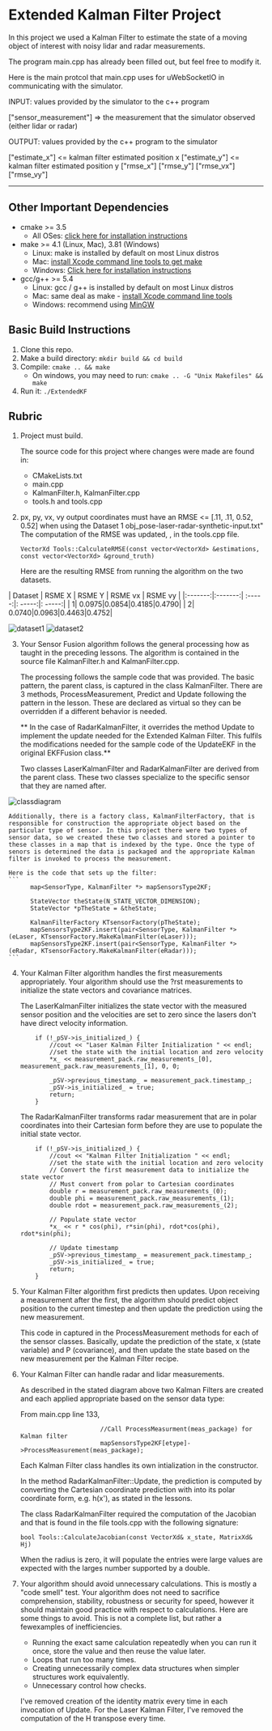 # Extended Kalman Filter Project

In this project we used a Kalman Filter to estimate the state of a moving object of interest with noisy lidar and radar measurements. 


The program main.cpp has already been filled out, but feel free to modify it.

Here is the main protcol that main.cpp uses for uWebSocketIO in communicating with the simulator.


INPUT: values provided by the simulator to the c++ program

["sensor_measurement"] => the measurement that the simulator observed (either lidar or radar)


OUTPUT: values provided by the c++ program to the simulator

["estimate_x"] <= kalman filter estimated position x
["estimate_y"] <= kalman filter estimated position y
["rmse_x"]
["rmse_y"]
["rmse_vx"]
["rmse_vy"]

---

## Other Important Dependencies

* cmake >= 3.5
  * All OSes: [click here for installation instructions](https://cmake.org/install/)
* make >= 4.1 (Linux, Mac), 3.81 (Windows)
  * Linux: make is installed by default on most Linux distros
  * Mac: [install Xcode command line tools to get make](https://developer.apple.com/xcode/features/)
  * Windows: [Click here for installation instructions](http://gnuwin32.sourceforge.net/packages/make.htm)
* gcc/g++ >= 5.4
  * Linux: gcc / g++ is installed by default on most Linux distros
  * Mac: same deal as make - [install Xcode command line tools](https://developer.apple.com/xcode/features/)
  * Windows: recommend using [MinGW](http://www.mingw.org/)

## Basic Build Instructions

1. Clone this repo.
2. Make a build directory: `mkdir build && cd build`
3. Compile: `cmake .. && make` 
   * On windows, you may need to run: `cmake .. -G "Unix Makefiles" && make`
4. Run it: `./ExtendedKF `

## Rubric


1. Project must build.

    The source code for this project where changes were made are found in:
    * CMakeLists.txt
    * main.cpp
    * KalmanFilter.h, KalmanFilter.cpp
    * tools.h and tools.cpp

2. px, py, vx, vy output coordinates must have an RMSE <= [.11, .11, 0.52, 0.52] when using the Dataset 1 obj_pose-laser-radar-synthetic-input.txt"
    The computation of the RMSE was updated, , in the tools.cpp file. 
    ```
    VectorXd Tools::CalculateRMSE(const vector<VectorXd> &estimations, const vector<VectorXd> &ground_truth)
    ```
    Here are the resulting RMSE from running the algorithm on the two datasets.


| Dataset | RSME X  | RSME Y | RSME vx | RSME vy |
|:-------:|:-------:| :-----:|: -----:|: -----:|
| 1| 0.0975|0.0854|0.4185|0.4790|
| 2| 0.0740|0.0963|0.4463|0.4752|


![dataset1](./images/RMSE_Dataset_1.PNG)
![dataset2](./images/RMSE_Dataset_2.PNG)

3. Your Sensor Fusion algorithm follows the general processing how as taught in the preceding lessons.
    The algorithm is contained in the source file KalmanFilter.h and KalmanFilter.cpp.

    The processing follows the sample code that was provided. The basic pattern, the parent class, is captured in the class KalmanFilter. 
    There are 3 methods, ProcessMeasurement, Predict and Update following the pattern in the lesson. These are declared as virtual so they can be overridden if a different behavior is needed. 

    ** In the case of RadarKalmanFilter, it overrides the method Update to implement the update needed for the Extended Kalman Filter. This fulfils the modifications needed for the sample code of the UpdateEKF in the original EKFFusion class.**

    Two classes LaserKalmanFilter and RadarKalmanFilter are derived from the parent class. These two classes specialize to the specific sensor that they are named after.

![classdiagram](./images/EKF2.PNG)


    Additionally, there is a factory class, KalmanFilterFactory, that is responsible for construction the appropriate object based on the particular type of sensor. In this project there were two types of sensor data, so we created these two classes and stored a pointer to these classes in a map that is indexed by the type. Once the type of senors is determined the data is packaged and the appropriate Kalman filter is invoked to process the measurement.

    Here is the code that sets up the filter:
    ```
          map<SensorType, KalmanFilter *> mapSensorsType2KF;

          StateVector theState(N_STATE_VECTOR_DIMENSION);
          StateVector *pTheState = &theState;

          KalmanFilterFactory KTsensorFactory(pTheState);
          mapSensorsType2KF.insert(pair<SensorType, KalmanFilter *>(eLaser, KTsensorFactory.MakeKalmanFilter(eLaser)));
          mapSensorsType2KF.insert(pair<SensorType, KalmanFilter *>(eRadar, KTsensorFactory.MakeKalmanFilter(eRadar)));
    ```

4. Your Kalman Filter algorithm handles the first measurements appropriately. Your algorithm should use the ?rst measurements to initialize the state vectors and covariance matrices.

    The LaserKalmanFilter initializes the state vector with the measured sensor position and the velocities are set to zero since the lasers don't have direct velocity information.
    ```
        if (!_pSV->is_initialized_) {
            //cout << "Laser Kalman Filter Initialization " << endl;
            //set the state with the initial location and zero velocity
            *x_ << measurement_pack.raw_measurements_[0], measurement_pack.raw_measurements_[1], 0, 0;

            _pSV->previous_timestamp_ = measurement_pack.timestamp_;
            _pSV->is_initialized_ = true;
            return;
        }
    ```


    The RadarKalmanFilter transforms radar measurement that are in polar coordinates into their Cartesian form before they are use to populate the initial state vector.
    ```
        if (!_pSV->is_initialized_) {
            //cout << "Kalman Filter Initialization " << endl;
            //set the state with the initial location and zero velocity
            // Convert the first measurement data to initialize the state vector
            // Must convert from polar to Cartesian coordinates
            double r = measurement_pack.raw_measurements_(0);
            double phi = measurement_pack.raw_measurements_(1);
            double rdot = measurement_pack.raw_measurements_(2);

            // Populate state vector
            *x_ << r * cos(phi), r*sin(phi), rdot*cos(phi), rdot*sin(phi);

            // Update timestamp
            _pSV->previous_timestamp_ = measurement_pack.timestamp_;
            _pSV->is_initialized_ = true;
            return;
        }

    ```

5. Your Kalman Filter algorithm first predicts then updates. Upon receiving a measurement after the first, the algorithm should predict object position to the current timestep and then update the prediction using the new measurement.

    This code in captured in the ProcessMeasurement methods for each of the sensor classes. Basically, update the prediction of the state, x (state variable) and P (covariance),  and then update the state based on the new measurement per the Kalman Filter recipe. 

6. Your Kalman Filter can handle radar and lidar measurements.

    As described in the stated diagram above two Kalman Filters are created and each applied appropriate based on the sensor data type:

    From main.cpp line 133,
    ```
                          //Call ProcessMeasurment(meas_package) for Kalman filter
                          mapSensorsType2KF[etype]->ProcessMeasurement(meas_package);
    ```

    Each Kalman Filter class handles its own intialization in the constructor.

    In the method RadarKalmanFilter::Update, the prediction is computed by converting the Cartesian coordinate prediction with into its polar coordinate form, e.g. h(x'), as stated in the lessons.
    
    The class RadarKalmanFilter required the computation of the Jacobian and that is found in the file tools.cpp with the following signature:
    ```
    bool Tools::CalculateJacobian(const VectorXd& x_state, MatrixXd& Hj)
    ```
    When the radius is zero, it will populate the entries were large values are expected with the larges number supported by a double.

7. Your algorithm should avoid unnecessary calculations. This is mostly a "code smell" test. Your algorithm does not need to sacrifice comprehension, stability, robustness or security for speed, however it should maintain good practice with respect to calculations. Here are some things to avoid. This is not a complete list, but rather a fewexamples of inefficiencies.
    * Running the exact same calculation repeatedly when you can run it once, store the value and then reuse the value later.
    * Loops that run too many times.
    * Creating unnecessarily complex data structures when simpler structures work equivalently.
    * Unnecessary control how checks.

    I've removed creation of the identity matrix every time in each invocation of Update.
    For the Laser Kalman Filter, I've removed the computation of the H transpose every time.
